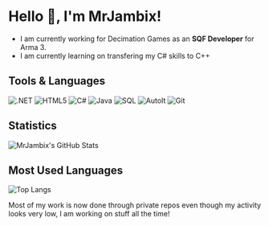 # Hello 👋, I'm MrJambix!

-  I am currently working for Decimation Games as an **SQF Developer** for Arma 3.
-  I am currently learning on transfering my C# skills to C++

## Tools & Languages

![.NET](https://img.shields.io/badge/.NET-512BD4?style=flat&logo=.net&logoColor=white)
![HTML5](https://img.shields.io/badge/HTML5-E34F26?style=flat&logo=html5&logoColor=white)
![C#](https://img.shields.io/badge/C%23-239120?style=flat&logo=c-sharp&logoColor=white)
![Java](https://img.shields.io/badge/Java-007396?style=flat&logo=java&logoColor=white)
![SQL](https://img.shields.io/badge/SQL-4479A1?style=flat&logo=sql&logoColor=white)
![AutoIt](https://img.shields.io/badge/AutoIt-007396?style=flat&logo=autoit&logoColor=white)
![Git](https://img.shields.io/badge/Git-F05032?style=flat&logo=git&logoColor=white)

## Statistics

![MrJambix's GitHub Stats](https://github-readme-stats.vercel.app/api?username=MrJambix&show_icons=true&theme=default&count_private=true)

## Most Used Languages

![Top Langs](https://github-readme-stats.vercel.app/api/top-langs/?username=MrJambix&layout=compact)

Most of my work is now done through private repos even though my activity looks very low, I am working on stuff all the time!

